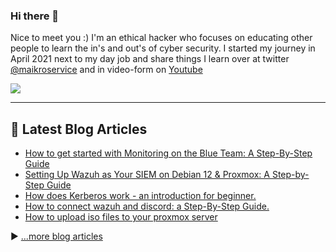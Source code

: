 ### Hi there 👋


Nice to meet you :) 
I'm an ethical hacker who focuses on educating other people to learn the in's and out's of cyber security. 
I started my journey in April 2021 next to my day job and share things I learn over at twitter [@maikroservice](https://twitter.com/maikroservice) and in video-form on [Youtube](https://youtube.com/@maikroservice)

![](https://komarev.com/ghpvc/?username=maikroservice&color=brightgreen)

---
## 📘 Latest Blog Articles

<!-- BLOG-POST-LIST:START -->
- [How to get started with Monitoring on the Blue Team: A Step-By-Step Guide](https://maikroservice.com/how-to-get-started-with-monitoring-on-the-blue-team-a-step-by-step-guide)
- [Setting Up Wazuh as Your SIEM on Debian 12 &amp; Proxmox: A Step-by-Step Guide](https://maikroservice.com/setting-up-wazuh-as-your-siem-on-debian-12-proxmox-a-step-by-step-guide)
- [How does Kerberos work - an introduction for beginner.](https://maikroservice.com/how-does-kerberos-work-an-introduction-for-beginner)
- [How to connect wazuh and discord: a Step-By-Step Guide.](https://maikroservice.com/how-to-connect-wazuh-and-discord-a-step-by-step-guide)
- [How to upload iso files to your proxmox server](https://maikroservice.com/how-to-upload-iso-files-to-your-proxmox-server)
<!-- BLOG-POST-LIST:END -->

▶ [...more blog articles](https://maikroservice.com)

<!--
**maikroservice/maikroservice** is a ✨ _special_ ✨ repository because its `README.md` (this file) appears on your GitHub profile.

Here are some ideas to get you started:

- 🔭 I’m currently working on portfolio projects to 
- 🌱 I’m currently learning ...
- 👯 I’m looking to collaborate on ...
- 🤔 I’m looking for help with ...
- 💬 Ask me about ...
- 📫 How to reach me: ...
- 😄 Pronouns: ...
- ⚡ Fun fact: ...
-->

